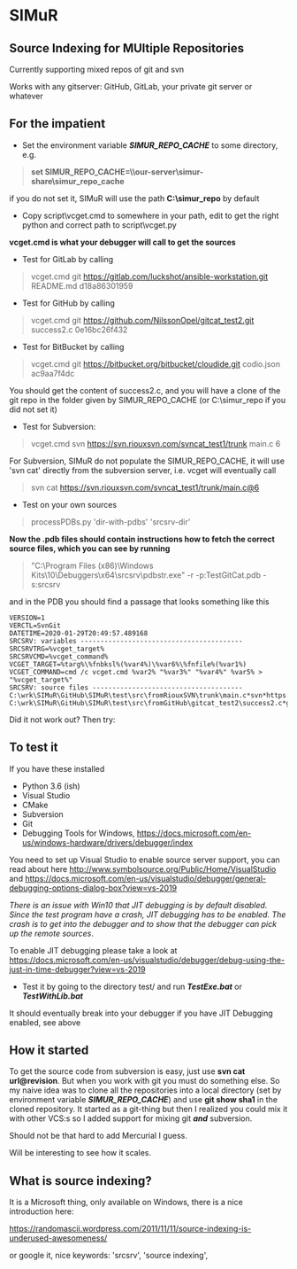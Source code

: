 # SIMuR
## Source Indexing for MUltiple Repositories
Currently supporting mixed repos of git and svn

Works with any gitserver: GitHub, GitLab, your private git server or whatever


## For the impatient
- Set the environment variable ***SIMUR_REPO_CACHE*** to some directory, e.g.

> **set SIMUR_REPO_CACHE=\\\our-server\simur-share\simur_repo_cache**

if you do not set it, SIMuR will use the path **C:\simur_repo** by default

- Copy script\vcget.cmd to somewhere in your path, edit to get the right
python and correct path to script\vcget.py

**vcget.cmd is what your debugger will call to get the sources**

- Test for GitLab by calling
> vcget.cmd git https://gitlab.com/luckshot/ansible-workstation.git README.md d18a86301959

- Test for GitHub by calling
> vcget.cmd git https://github.com/NilssonOpel/gitcat_test2.git success2.c 0e16bc26f432

- Test for BitBucket by calling
> vcget.cmd git https://bitbucket.org/bitbucket/cloudide.git codio.json ac9aa7f4dc

You should get the content of success2.c, and you will have a clone of the
git repo in the folder given by SIMUR_REPO_CACHE (or C:\simur_repo if you did
not set it)

- Test for Subversion:
> vcget.cmd svn https://svn.riouxsvn.com/svncat_test1/trunk main.c 6

For Subversion, SIMuR do not populate the SIMUR_REPO_CACHE, it will use
'svn cat' directly from the subversion server, i.e. vcget will eventually call
> svn cat https://svn.riouxsvn.com/svncat_test1/trunk/main.c@6

- Test on your own sources
> processPDBs.py 'dir-with-pdbs' 'srcsrv-dir'

**Now the .pdb files should contain instructions how to fetch the correct source
files, which you can see by running**

> "C:\Program Files (x86)\Windows Kits\10\Debuggers\x64\srcsrv\pdbstr.exe" -r -p:TestGitCat.pdb -s:srcsrv

and in the PDB you should find a passage that looks something like this

    VERSION=1
    VERCTL=SvnGit
    DATETIME=2020-01-29T20:49:57.489168
    SRCSRV: variables -----------------------------------------
    SRCSRVTRG=%vcget_target%
    SRCSRVCMD=%vcget_command%
    VCGET_TARGET=%targ%\%fnbksl%(%var4%)\%var6%\%fnfile%(%var1%)
    VCGET_COMMAND=cmd /c vcget.cmd %var2% "%var3%" "%var4%" %var5% > "%vcget_target%"
    SRCSRV: source files --------------------------------------
    C:\wrk\SIMuR\GitHub\SIMuR\test\src\fromRiouxSVN\trunk\main.c*svn*https://svn.riouxsvn.com/svncat_test1/trunk*main.c*6*3416941a16288d58f71b557766b8d92153aa00f0
    C:\wrk\SIMuR\GitHub\SIMuR\test\src\fromGitHub\gitcat_test2\success2.c*git*https://github.com/NilssonOpel/gitcat_test2.git*success2.c*0e16bc26f4327eb4a1607c42a2c1011e4c670e5d*0e16bc26f4327eb4a1607c42a2c1011e4c670e5d

Did it not work out?  Then try:

## To test it

If you have these installed
- Python 3.6 (ish)
- Visual Studio
- CMake
- Subversion
- Git
- Debugging Tools for Windows,
https://docs.microsoft.com/en-us/windows-hardware/drivers/debugger/index

You need to set up Visual Studio to enable source server support, you can
read about here
http://www.symbolsource.org/Public/Home/VisualStudio
and
https://docs.microsoft.com/en-us/visualstudio/debugger/general-debugging-options-dialog-box?view=vs-2019

*There is an issue with Win10 that JIT debugging is by default disabled.  Since
the test program have a crash, JIT debugging has to be enabled.  The crash is to get into
the debugger and to show that the debugger can pick up the remote sources*.

To enable JIT debugging please take a look at
https://docs.microsoft.com/en-us/visualstudio/debugger/debug-using-the-just-in-time-debugger?view=vs-2019

- Test it by going to the directory test/ and run ***TestExe.bat*** or
***TestWithLib.bat***

It should eventually break into your debugger if you have JIT Debugging enabled,
see above


## How it started

To get the source code from subversion is easy, just use **svn cat
url@revision**.  But when you work with git you must do something
else.  So my naive idea was to clone all the repositories into a local
directory (set by environment variable ***SIMUR_REPO_CACHE***) and use
**git show sha1** in the cloned repository.  It started as a git-thing but
then I realized you could mix it with other VCS:s so I added support for mixing
git ***and*** subversion.

Should not be that hard to add Mercurial I guess.

Will be interesting to see how it scales.

## What is source indexing?
It is a Microsoft thing, only available on Windows, there is a nice
introduction here:

https://randomascii.wordpress.com/2011/11/11/source-indexing-is-underused-awesomeness/

or google it, nice keywords: 'srcsrv', 'source indexing',
